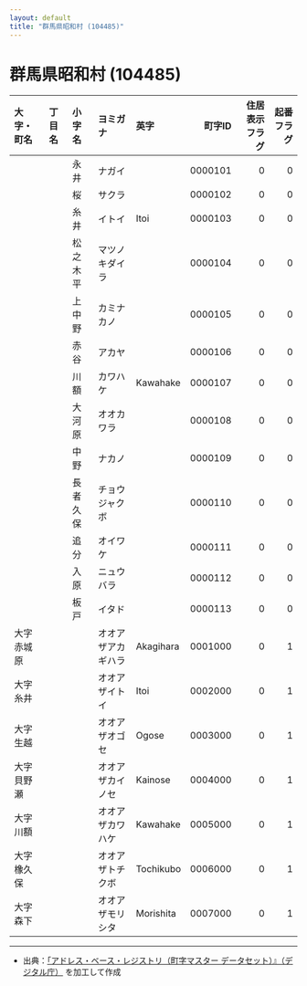 ```yaml
---
layout: default
title: "群馬県昭和村 (104485)"
---
```


# 群馬県昭和村 (104485)

| 大字・町名 | 丁目名 | 小字名 | ヨミガナ | 英字 | 町字ID | 住居表示フラグ | 起番フラグ |
|:--------|:------|:------|:-----------------|:---------------------|--------:|----------:|--------:|
|  |  | 永井 | ナガイ |  | 0000101 | 0 | 0 |
|  |  | 桜 | サクラ |  | 0000102 | 0 | 0 |
|  |  | 糸井 | イトイ | Itoi | 0000103 | 0 | 0 |
|  |  | 松之木平 | マツノキダイラ |  | 0000104 | 0 | 0 |
|  |  | 上中野 | カミナカノ |  | 0000105 | 0 | 0 |
|  |  | 赤谷 | アカヤ |  | 0000106 | 0 | 0 |
|  |  | 川額 | カワハケ | Kawahake | 0000107 | 0 | 0 |
|  |  | 大河原 | オオカワラ |  | 0000108 | 0 | 0 |
|  |  | 中野 | ナカノ |  | 0000109 | 0 | 0 |
|  |  | 長者久保 | チョウジャクボ |  | 0000110 | 0 | 0 |
|  |  | 追分 | オイワケ |  | 0000111 | 0 | 0 |
|  |  | 入原 | ニュウバラ |  | 0000112 | 0 | 0 |
|  |  | 板戸 | イタド |  | 0000113 | 0 | 0 |
| 大字赤城原 |  |  | オオアザアカギハラ | Akagihara | 0001000 | 0 | 1 |
| 大字糸井 |  |  | オオアザイトイ | Itoi | 0002000 | 0 | 1 |
| 大字生越 |  |  | オオアザオゴセ | Ogose | 0003000 | 0 | 1 |
| 大字貝野瀬 |  |  | オオアザカイノセ | Kainose | 0004000 | 0 | 1 |
| 大字川額 |  |  | オオアザカワハケ | Kawahake | 0005000 | 0 | 1 |
| 大字橡久保 |  |  | オオアザトチクボ | Tochikubo | 0006000 | 0 | 1 |
| 大字森下 |  |  | オオアザモリシタ | Morishita | 0007000 | 0 | 1 |

---

- 出典：[「アドレス・ベース・レジストリ（町字マスター データセット）』（デジタル庁）](https://www.digital.go.jp/policies/base_registry_address/) を加工して作成